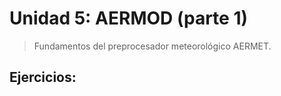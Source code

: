 # Unidad 5: AERMOD (parte 1)

> Fundamentos del preprocesador meteorológico AERMET.


## Ejercicios:


